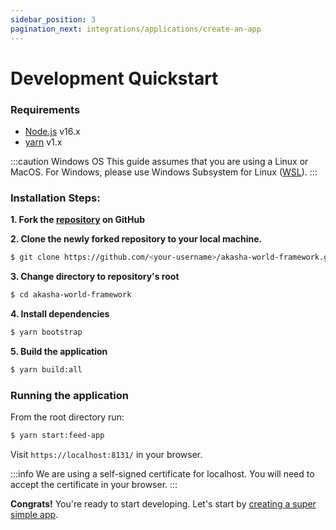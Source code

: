 ```yaml
---
sidebar_position: 3
pagination_next: integrations/applications/create-an-app
---
```


# Development Quickstart


### Requirements
 - [Node.js](https://nodejs.org) v16.x
 - [yarn](https://classic.yarnpkg.com/lang/en/) v1.x

:::caution Windows OS
This guide assumes that you are using a Linux or MacOS. For Windows, please use Windows Subsystem for Linux ([WSL](https://docs.microsoft.com/en-us/windows/wsl/install)).
:::

### Installation Steps:

**1. Fork the [repository](https://github.com/AKASHAorg/akasha-world-framework) on GitHub**


**2. Clone the newly forked repository to your local machine.**
```bash title="replace <your-username> with your GitHub username"
$ git clone https://github.com/<your-username>/akasha-world-framework.git
```

**3. Change directory to repository's root**
```bash
$ cd akasha-world-framework
```

**4. Install dependencies**
```bash
$ yarn bootstrap
```
**5. Build the application**
```bash
$ yarn build:all
```

### Running the application

From the root directory run:
```bash
$ yarn start:feed-app
```

Visit `https://localhost:8131/` in your browser.

:::info
  We are using a self-signed certificate for localhost.
  You will need to accept the certificate in your browser.
:::

**Congrats!** You're ready to start developing.
Let's start by [creating a super simple app](/docs/applications/create-an-app).
